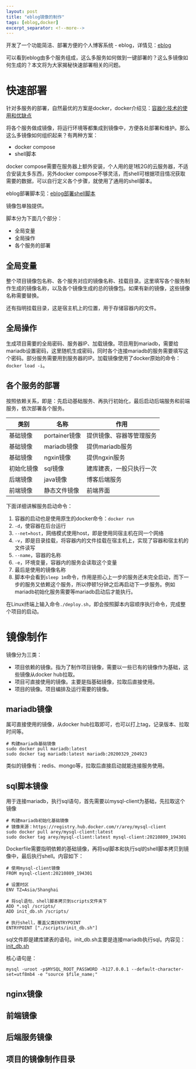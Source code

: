 ```yaml
---
layout: post
title: "eblog镜像的制作"
tags: [eblog,docker]
excerpt_separator: <!--more-->
---
```


开发了一个功能简洁、部署方便的个人博客系统 - eblog，详情见：<a href="https://leanfish2011.github.io/eblog-resource" target="_blank">eblog</a>

可以看到eblog由多个服务组成，这么多服务如何做到一键部署的？这么多镜像如何生成的？本文将为大家揭秘快速部署相关的问题。

# 快速部署
针对多服务的部署，自然最优的方案是docker，docker介绍见：<a href="https://leanfish2011.github.io/2023-05-03/%E5%AE%B9%E5%99%A8%E5%8C%96%E6%8A%80%E6%9C%AF%E7%9A%84%E4%BD%BF%E7%94%A8%E5%92%8C%E4%BC%98%E7%BC%BA%E7%82%B9" target="_blank">容器化技术的使用和优缺点</a>

将各个服务做成镜像，将运行环境等都集成到镜像中，方便各处部署和维护。那么这么多镜像如何组织起来？有两种方案：
- docker compose
- shell脚本

docker compose需要在服务器上额外安装，个人用的是1核2G的云服务器，不适合安装太多东西，另外docker compose不够灵活，而shell可根据项目情况获取需要的数据，可以自行定义各个步骤，就使用了通用的shell脚本。

eblog部署脚本见：<a href="https://github.com/leanfish2011/eblog-resource/blob/main/deploy/all_in_one/deploy.sh" target="_blank">eblog部署shell脚本</a>

镜像包单独提供。

脚本分为下面几个部分：
- 全局变量
- 全局操作
- 各个服务的部署

## 全局变量
整个项目镜像包名称、各个服务对应的镜像名称、挂载目录。这里填写各个服务制作生成的镜像名称，以及各个镜像生成的总的镜像包。如果有新的镜像，这些镜像名称需要替换。

还有指明挂载目录，这是宿主机上的位置，用于存储容器内的文件。

## 全局操作
生成项目需要的全局密码、服务器IP、加载镜像。项目用到mariadb，需要给mariadb设置密码，这里随机生成密码，同时各个连接mariadb的服务需要填写这个密码。部分服务需要用到服务器的IP。加载镜像使用了docker原始的命令：``docker load -i``。

## 各个服务的部署
按照依赖关系，即是：先启动基础服务、再执行初始化，最后启动后端服务和前端服务，依次部署各个服务。

| 类别 | 名称 | 作用 |
| --------- | ------------ | ------------------------- |
| 基础镜像   | portainer镜像 | 提供镜像、容器等管理服务      |
| 基础镜像   | mariadb镜像   | 提供mariadb服务            |
| 基础镜像   | ngxin镜像     | 提供ngxin服务              |
| 初始化镜像 | sql镜像       | 建库建表，一般只执行一次      |
| 后端镜像   | java镜像      | 博客后端服务                |
| 前端镜像   | 静态文件镜像   | 前端界面                    |

下面详细讲解服务启动命令：
1. 容器的启动也是使用原生的docker命令：``docker run``
2. ``-d``，使容器在后台运行
3. ``--net=host``，网络模式使用host，即是使用同宿主机在同一个网络
4. ``-v``，即是目录挂载，将容器内的文件挂载在宿主机上，实现了容器和宿主机的文件读写
5. ``--name``，容器的名称
6. ``-e``，环境变量，容器内的服务会读取这个变量
7. 最后是使用的镜像名称
8. 脚本中会看到``sleep 1m``命令，作用是担心上一步的服务还未完全启动，而下一步的服务又依赖这个服务，所以停顿1分钟之后再启动下一步服务。例如mariadb初始化服务需要等mariadb启动后才能执行。

在Linux终端上输入命令``./deploy.sh``，即会按照脚本内容顺序执行命令，完成整个项目的启动。

# 镜像制作
镜像分为三类：
- 项目依赖的镜像。指为了制作项目镜像，需要以一些已有的镜像作为基础，这些镜像从docker hub拉取。
- 项目可直接使用的镜像。主要是指基础镜像，拉取后直接使用。
- 项目的镜像。项目编排及运行需要的镜像。

## mariadb镜像
属可直接使用的镜像，从docker hub拉取即可，也可以打上tag，记录版本、拉取时间等。
```
# 构建mariadb基础镜像
sudo docker pull mariadb:latest
sudo docker tag mariadb:latest mariadb:20200329_204923
```

类似的镜像有：redis、mongo等，拉取后直接启动就能连接服务使用。

## sql脚本镜像
用于连接mariadb，执行sql语句，首先需要以mysql-client为基础，先拉取这个镜像
```
# 构建mariadb初始化基础镜像
# 镜像来源：https://registry.hub.docker.com/r/arey/mysql-client
sudo docker pull arey/mysql-client:latest
sudo docker tag arey/mysql-client:latest mysql-client:20210809_194301
```

Dockerfile需要指明依赖的基础镜像，再将sql脚本和执行sql的shell脚本拷贝到镜像中，最后执行shell。内容如下：
```
# 使用mysql-client镜像
FROM mysql-client:20210809_194301

# 设置时区
ENV TZ=Asia/Shanghai

# 将sql语句、shell脚本拷贝到scripts文件夹下
ADD *.sql /scripts/
ADD init_db.sh /scripts/

# 执行shell，覆盖父类ENTRYPOINT
ENTRYPOINT ["./scripts/init_db.sh"]
```

sql文件即是建库建表的语句。init_db.sh主要是连接mariadb执行sql。内容见：<a href="https://github.com/leanfish2011/eblog-post/blob/main/docker/mariadb/init_db.sh" target="_blank">init_db.sh</a>

核心语句是：
```
mysql -uroot -p$MYSQL_ROOT_PASSWORD -h127.0.0.1 --default-character-set=utf8mb4 -e "source $file_name;"
```
## nginx镜像


## 前端镜像

## 后端服务镜像

## 项目的镜像制作目录
